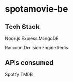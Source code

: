 # spotamovie-be

## Tech Stack
Node.js
Express
MongoDB

Raccoon Decision Engine
Redis

## APIs consumed
Spotify
TMDB
